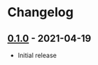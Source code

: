 # Changelog

## [0.1.0] - 2021-04-19

- Initial release

<!-- http://keepachangelog.com/ -->

<!-- [0.1.1]: https://github.com/zce/nuyoah-pages/compare/v0.1.0...v0.1.1 -->
[0.1.0]: https://github.com/zce/nuyoah-pages/releases/tag/v0.1.0
